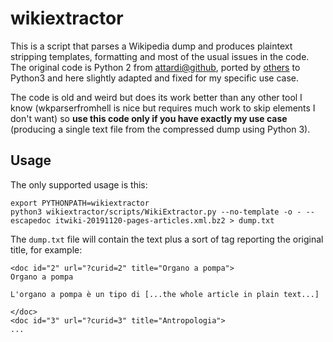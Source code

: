 # wikiextractor
This is a script that parses a Wikipedia dump and produces plaintext stripping templates, formatting and most of the usual issues in the code.
The original code is Python 2 from [attardi@github](https://github.com/attardi/wikiextractor), ported by [others](https://github.com/infolab-csail/wikiextractor) to Python3 and here slightly adapted and fixed for my specific use case.

The code is old and weird but does its work better than any other tool I know (wkparserfromhell is nice but requires much work to skip elements I don't want) so __use this code only if you have exactly my use case__ (producing a single text file from the compressed dump using Python 3).

## Usage

The only supported usage is this:

    export PYTHONPATH=wikiextractor
    python3 wikiextractor/scripts/WikiExtractor.py --no-template -o - --escapedoc itwiki-20191120-pages-articles.xml.bz2 > dump.txt

The `dump.txt` file will contain the text plus a sort of tag reporting the original title, for example:

    <doc id="2" url="?curid=2" title="Organo a pompa">
    Organo a pompa

    L'organo a pompa è un tipo di [...the whole article in plain text...]

    </doc>
    <doc id="3" url="?curid=3" title="Antropologia">
    ...
